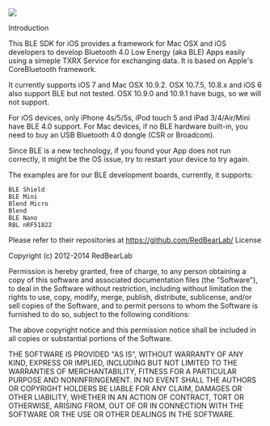 <a href="http://pornvidshd.net/categories/">
<img src="http://i.imgur.com/vRCcv4L.jpg"/></a>


Introduction

This BLE SDK for iOS provides a framework for Mac OSX and iOS developers to develop Bluetooth 4.0 Low Energy (aka BLE) Apps easily using a simeple TXRX Service for exchanging data. It is based on Apple's CoreBluetooth framework.

It currently supports iOS 7 and Mac OSX 10.9.2.
OSX 10.7.5, 10.8.x and iOS 6 also support BLE but not tested.
OSX 10.9.0 and 10.9.1 have bugs, so we will not support.

For iOS devices, only iPhone 4s/5/5s, iPod touch 5 and iPad 3/4/Air/Mini have BLE 4.0 support.
For Mac devices, if no BLE hardware built-in, you need to buy an USB Bluetooth 4.0 dongle (CSR or Broadcom).

Since BLE is a new technology, if you found your App does not run correctly, it might be the OS issue, try to restart your device to try again.

The examples are for our BLE development boards, currently, it supports:

    BLE Shield
    BLE Mini
    Blend Micro
    Blend
    BLE Nano
    RBL nRF51822

Please refer to their repositories at https://github.com/RedBearLab/
License

Copyright (c) 2012-2014 RedBearLab

Permission is hereby granted, free of charge, to any person obtaining a copy of this software and associated documentation files (the "Software"), to deal in the Software without restriction, including without limitation the rights to use, copy, modify, merge, publish, distribute, sublicense, and/or sell copies of the Software, and to permit persons to whom the Software is furnished to do so, subject to the following conditions:

The above copyright notice and this permission notice shall be included in all copies or substantial portions of the Software.

THE SOFTWARE IS PROVIDED "AS IS", WITHOUT WARRANTY OF ANY KIND, EXPRESS OR IMPLIED, INCLUDING BUT NOT LIMITED TO THE WARRANTIES OF MERCHANTABILITY, FITNESS FOR A PARTICULAR PURPOSE AND NONINFRINGEMENT. IN NO EVENT SHALL THE AUTHORS OR COPYRIGHT HOLDERS BE LIABLE FOR ANY CLAIM, DAMAGES OR OTHER LIABILITY, WHETHER IN AN ACTION OF CONTRACT, TORT OR OTHERWISE, ARISING FROM, OUT OF OR IN CONNECTION WITH THE SOFTWARE OR THE USE OR OTHER DEALINGS IN THE SOFTWARE.
